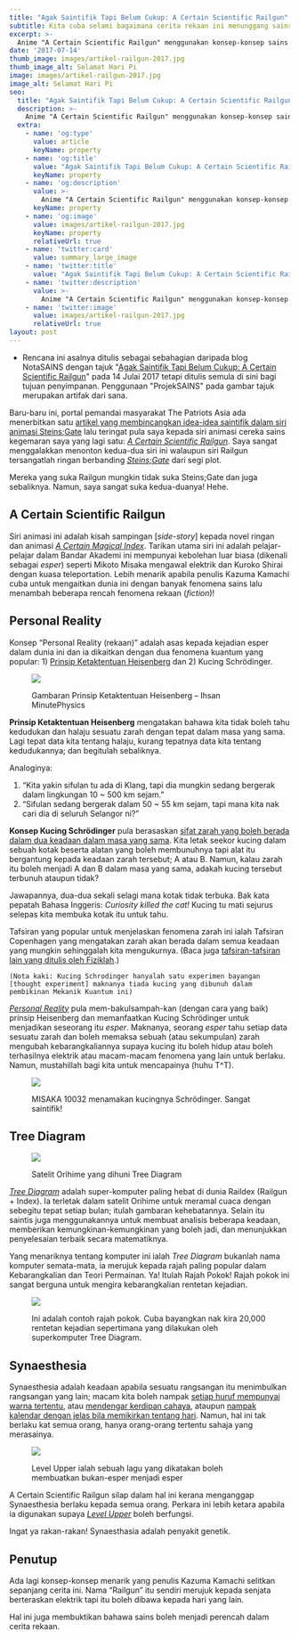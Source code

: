 ```yaml
---
title: "Agak Saintifik Tapi Belum Cukup: A Certain Scientific Railgun"
subtitle: Kita cuba selami bagaimana cerita rekaan ini menunggang sains
excerpt: >-
  Anime "A Certain Scientific Railgun" menggunakan konsep-konsep sains bagi mendorong ceritanya.
date: '2017-07-14'
thumb_image: images/artikel-railgun-2017.jpg
thumb_image_alt: Selamat Hari Pi
image: images/artikel-railgun-2017.jpg
image_alt: Selamat Hari Pi
seo:
  title: "Agak Saintifik Tapi Belum Cukup: A Certain Scientific Railgun"
  description: >-
    Anime "A Certain Scientific Railgun" menggunakan konsep-konsep sains bagi mendorong ceritanya.
  extra:
    - name: 'og:type'
      value: article
      keyName: property
    - name: 'og:title'
      value: "Agak Saintifik Tapi Belum Cukup: A Certain Scientific Railgun"
      keyName: property
    - name: 'og:description'
      value: >-
        Anime "A Certain Scientific Railgun" menggunakan konsep-konsep sains bagi mendorong ceritanya.
      keyName: property
    - name: 'og:image'
      value: images/artikel-railgun-2017.jpg
      keyName: property
      relativeUrl: true
    - name: 'twitter:card'
      value: summary_large_image
    - name: 'twitter:title'
      value: "Agak Saintifik Tapi Belum Cukup: A Certain Scientific Railgun"
    - name: 'twitter:description'
      value: >-
        Anime "A Certain Scientific Railgun" menggunakan konsep-konsep sains bagi mendorong ceritanya.
    - name: 'twitter:image'
      value: images/artikel-railgun-2017.jpg
      relativeUrl: true
layout: post
---
```


<aside class="changelog">

- Rencana ini asalnya ditulis sebagai sebahagian daripada blog NotaSAINS dengan tajuk "[Agak Saintifik Tapi Belum Cukup: A Certain Scientific Railgun](https://notasains.wordpress.com/2017/07/14/agak-saintifik-railgun/)" pada 14 Julai 2017 tetapi ditulis semula di sini bagi tujuan penyimpanan. Penggunaan "ProjekSAINS" pada gambar tajuk merupakan artifak dari sana.

</aside>

Baru-baru ini, portal pemandai masyarakat The Patriots Asia ada menerbitkan satu [artikel yang membincangkan idea-idea saintifik dalam siri animasi Steins;Gate](https://www.thepatriots.asia/teori-teori-saintifik-dalam-anime-steins-gate/) lalu teringat pula saya kepada siri animasi cereka sains kegemaran saya yang lagi satu: [_A Certain Scientific Railgun_](https://en.wikipedia.org/wiki/A_Certain_Scientific_Railgun). Saya sangat menggalakkan menonton kedua-dua siri ini walaupun siri Railgun tersangatlah ringan berbanding [_Steins;Gate_](https://en.wikipedia.org/wiki/Steins;Gate) dari segi plot.

Mereka yang suka Railgun mungkin tidak suka Steins;Gate dan juga sebaliknya. Namun, saya sangat suka kedua-duanya! Hehe.

## A Certain Scientific Railgun
Siri animasi ini adalah kisah sampingan [_side-story_] kepada novel ringan dan animasi [_A Certain Magical Index_](https://en.wikipedia.org/wiki/A_Certain_Magical_Index). Tarikan utama siri ini adalah pelajar-pelajar dalam Bandar Akademi ini mempunyai kebolehan luar biasa (dikenali sebagai _esper_) seperti Mikoto Misaka mengawal elektrik dan Kuroko Shirai dengan kuasa teleportation. Lebih menarik apabila penulis Kazuma Kamachi cuba untuk mengaitkan dunia ini dengan banyak fenomena sains lalu menambah beberapa rencah fenomena rekaan (_fiction_)!

## Personal Reality
Konsep “Personal Reality (rekaan)” adalah asas kepada kejadian esper dalam dunia ini dan ia dikaitkan dengan dua fenomena kuantum yang popular: 1) [Prinsip Ketaktentuan Heisenberg](https://www.youtube.com/watch?v=7vc-Uvp3vwg) dan 2) Kucing Schrödinger.

<figure>

![](/images/prinsip-ketaktentuan-heisenberg_minutephysics.jpg)

<figcaption>

Gambaran Prinsip Ketaktentuan Heisenberg – Ihsan MinutePhysics

</figcaption>
</figure>

**Prinsip Ketaktentuan Heisenberg** mengatakan bahawa kita tidak boleh tahu kedudukan dan halaju sesuatu zarah dengan tepat dalam masa yang sama. Lagi tepat data kita tentang halaju, kurang tepatnya data kita tentang kedudukannya; dan begitulah sebaliknya.

Analoginya:
1. “Kita yakin sifulan tu ada di Klang, tapi dia mungkin sedang bergerak dalam lingkungan 10 ~ 500 km sejam.”
2. “Sifulan sedang bergerak dalam 50 ~ 55 km sejam, tapi mana kita nak cari dia di seluruh Selangor ni?”

**Konsep Kucing Schrödinger** pula berasaskan [sifat zarah yang boleh berada dalam dua keadaan dalam masa yang sama](https://ms.wikipedia.org/wiki/Kembaran_zarah-gelombang). Kita letak seekor kucing dalam sebuah kotak beserta alatan yang boleh membunuhnya tapi alat itu bergantung kepada keadaan zarah tersebut; A atau B. Namun, kalau zarah itu boleh menjadi A dan B dalam masa yang sama, adakah kucing tersebut terbunuh ataupun tidak?

Jawapannya, dua-dua sekali selagi mana kotak tidak terbuka. Bak kata pepatah Bahasa Inggeris: _Curiosity killed the cat!_ Kucing tu mati sejurus selepas kita membuka kotak itu untuk tahu.

Tafsiran yang popular untuk menjelaskan fenomena zarah ini ialah Tafsiran Copenhagen yang mengatakan zarah akan berada dalam semua keadaan yang mungkin sehinggalah kita mengukurnya. (Baca juga [tafsiran-tafsiran lain yang ditulis oleh Fiziklah](https://www.fiziklah.com/2017/02/mentafsir-alam-kuantum/).)

`(Nota kaki: Kucing Schrodinger hanyalah satu experimen bayangan [thought experiment] maknanya tiada kucing yang dibunuh dalam pembikinan Mekanik Kuantum ini)`

[_Personal Reality_](http://toarumajutsunoindex.wikia.com/wiki/Personal_Reality) pula mem-bakulsampah-kan (dengan cara yang baik) prinsip Heisenberg dan memanfaatkan Kucing Schrödinger untuk menjadikan seseorang itu _esper_. Maknanya, seorang _esper_ tahu setiap data sesuatu zarah dan boleh memaksa sebuah (atau sekumpulan) zarah mengubah kebarangkaliannya supaya kucing itu boleh hidup atau boleh terhasilnya elektrik atau macam-macam fenomena yang lain untuk berlaku. Namun, mustahillah bagi kita untuk mencapainya (huhu T^T).

<figure>

![](/images/misaka-nama-kucing-schrodinger.jpg)

<figcaption>

MISAKA 10032 menamakan kucingnya Schrödinger. Sangat saintifik!
</figcaption>
</figure>

## Tree Diagram

<figure>

![](/images/Satelit-Orihime-Tree-Diagram-raildex.png)

<figcaption>

Satelit Orihime yang dihuni Tree Diagram
</figcaption>
</figure>

[_Tree Diagram_](http://toarumajutsunoindex.wikia.com/wiki/Tree_Diagram) adalah super-komputer paling hebat di dunia Raildex (Railgun + Index). Ia terletak dalam satelit Orihime untuk meramal cuaca dengan sebegitu tepat setiap bulan; itulah gambaran kehebatannya. Selain itu saintis juga menggunakannya untuk membuat analisis beberapa keadaan, memberikan kemungkinan-kemungkinan yang boleh jadi, dan menunjukkan penyelesaian terbaik secara matematiknya.

Yang menariknya tentang komputer ini ialah _Tree Diagram_ bukanlah nama komputer semata-mata, ia merujuk kepada rajah paling popular dalam Kebarangkalian dan Teori Permainan. Ya! Itulah Rajah Pokok! Rajah pokok ini sangat berguna untuk mengira kebarangkalian rentetan kejadian.

<figure>

![](/images/craps_pass_tree.gif)

<figcaption>
Ini adalah contoh rajah pokok. Cuba bayangkan nak kira 20,000 rentetan kejadian sepertimana yang dilakukan oleh superkomputer Tree Diagram.
</figcaption>
</figure>

## Synaesthesia
Synaesthesia adalah keadaan apabila sesuatu rangsangan itu menimbulkan rangsangan yang lain; macam kita boleh nampak [setiap huruf mempunyai warna tertentu](https://www.sciencealert.com/new-brain-exercises-cause-people-to-experience-synaesthesia), atau [mendengar kerdipan cahaya](https://www.sciencealert.com/scientists-have-identified-a-weirdly-common-form-of-synaesthesia), ataupun [nampak kalendar dengan jelas bila memikirkan tentang hari](https://www.sciencealert.com/scientists-have-identified-a-weirdly-common-form-of-synaesthesia). Namun, hal ini tak berlaku kat semua orang, hanya orang-orang tertentu sahaja yang merasainya.

<figure>

![](/images/Level_Upper-raildex.png)

<figcaption>

Level Upper ialah sebuah lagu yang dikatakan boleh membuatkan bukan-esper menjadi esper
</figcaption>
</figure>

A Certain Scientific Railgun silap dalam hal ini kerana menganggap Synaesthesia berlaku kepada semua orang. Perkara ini lebih ketara apabila ia digunakan supaya [_Level Upper_](http://toarumajutsunoindex.wikia.com/wiki/Level_Upper) boleh berfungsi.

Ingat ya rakan-rakan! Synaesthasia adalah penyakit genetik.

## Penutup
Ada lagi konsep-konsep menarik yang penulis Kazuma Kamachi selitkan sepanjang cerita ini. Nama “Railgun” itu sendiri merujuk kepada senjata berteraskan elektrik tapi itu boleh dibawa kepada hari yang lain.

Hal ini juga membuktikan bahawa sains boleh menjadi perencah dalam cerita rekaan.